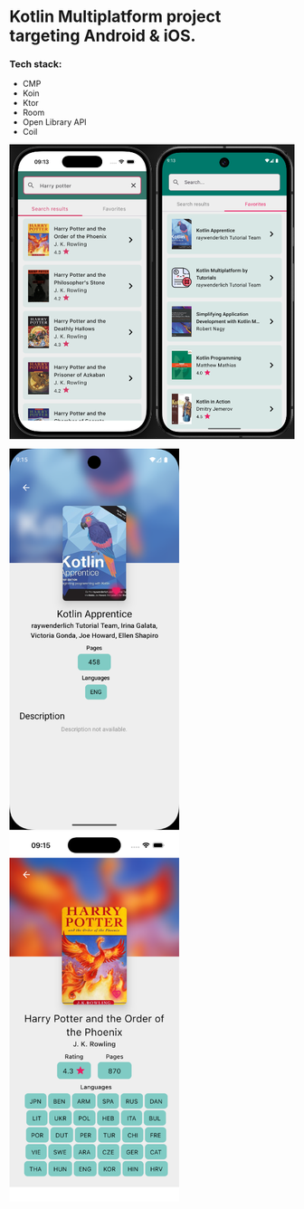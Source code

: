# Kotlin Multiplatform project targeting Android & iOS.

### Tech stack:
- CMP
- Koin
- Ktor
- Room
- Open Library API
- Coil

<img src="https://github.com/Dawidzior/Bookpedia/blob/main/screenshots/Zrzut%20ekranu%202025-10-23%20o%2009.13.49.png" width="600" />
<p float="left">
  <img src="https://github.com/Dawidzior/Bookpedia/blob/main/screenshots/Screenshot_1761203723.png" width="300" />
  <img src="https://github.com/Dawidzior/Bookpedia/blob/main/screenshots/Simulator%20Screenshot%20-%20iPhone%2017%20-%202025-10-23%20at%2009.15.21.png" width="300" />
</p>
